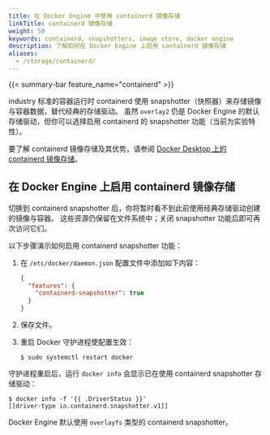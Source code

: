 ```yaml
---
title: 在 Docker Engine 中使用 containerd 镜像存储
linkTitle: containerd 镜像存储
weight: 50
keywords: containerd, snapshotters, image store, docker engine
description: 了解如何在 Docker Engine 上启用 containerd 镜像存储
aliases:
  - /storage/containerd/
---
```


{{< summary-bar feature_name="containerd" >}}

industry 标准的容器运行时 containerd 使用 snapshotter（快照器）来存储镜像与容器数据，替代经典的存储驱动。
虽然 `overlay2` 仍是 Docker Engine 的默认存储驱动，但你可以选择启用 containerd 的 snapshotter 功能（当前为实验特性）。

要了解 containerd 镜像存储及其优势，请参阅
[Docker Desktop 上的 containerd 镜像存储](/manuals/desktop/features/containerd.md)。

## 在 Docker Engine 上启用 containerd 镜像存储

切换到 containerd snapshotter 后，你将暂时看不到此前使用经典存储驱动创建的镜像与容器。
这些资源仍保留在文件系统中；关闭 snapshotter 功能后即可再次访问它们。

以下步骤演示如何启用 containerd snapshotter 功能：

1. 在 `/etc/docker/daemon.json` 配置文件中添加如下内容：

   ```json
   {
     "features": {
       "containerd-snapshotter": true
     }
   }
   ```

2. 保存文件。
3. 重启 Docker 守护进程使配置生效：

   ```console
   $ sudo systemctl restart docker
   ```

守护进程重启后，运行 `docker info` 会显示已在使用 containerd snapshotter 存储驱动：

```console
$ docker info -f '{{ .DriverStatus }}'
[[driver-type io.containerd.snapshotter.v1]]
```

Docker Engine 默认使用 `overlayfs` 类型的 containerd snapshotter。

